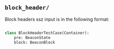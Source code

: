 ## ``block_header/``

Block headers ssz input is in the following format:


```python

class BlockHeaderTestCase(Container):
    pre: BeaconState
    block: BeaconBlock

```
